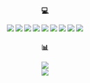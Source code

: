 <h3 align="center">💻</h3>  


<p align="center">

<img src="https://img.shields.io/badge/Java-008FC7?style=for-the-badge&logo=Java&logoColor=white"/>
<img src="https://img.shields.io/badge/spring-%236DB33F.svg?style=for-the-badge&logo=spring&logoColor=white"/>
<img src="https://img.shields.io/badge/Spring Data JPA-6DB33F?style=for-the-badge&logo=JPA&logoColor=white"/>
<img src="https://img.shields.io/badge/Gradle-02303A?style=for-the-badge&logo=Gradle&logoColor=white"/>
<img src="https://img.shields.io/badge/Junit-25A162?style=for-the-badge&logo=Junit5&logoColor=white"/>
<img src="https://img.shields.io/badge/mysql-%2300f.svg?style=for-the-badge&logo=mysql&logoColor=white">
<img src="https://img.shields.io/badge/Linux-FCC624?style=for-the-badge&logo=linux&logoColor=black">
<img src="https://img.shields.io/badge/javascript-%23323330.svg?style=for-the-badge&logo=javascript&logoColor=%23F7DF1E">
<img src="https://img.shields.io/badge/typescript-%23007ACC.svg?style=for-the-badge&logo=typescript&logoColor=white">
</p>

<h3 align="center">📊</h3>  

<p align="center">
<img src="https://github-readme-stats.vercel.app/api?username=tinajeong&theme=react&hide_border=false&include_all_commits=true&count_private=true">
<br/>
<img src="https://github-readme-stats.vercel.app/api/top-langs/?username=tinajeong&theme=react&hide_border=false&include_all_commits=true&count_private=true&layout=compact">
</p>
